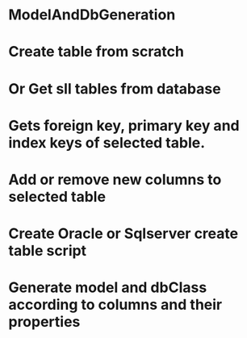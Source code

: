 # ModelAndDbGeneration
# Create table from scratch 
# Or Get sll tables from database
# Gets foreign key, primary key and index keys of selected table.
# Add or remove new columns to selected table
# Create Oracle or Sqlserver create table script
# Generate model and dbClass according to columns and their properties
